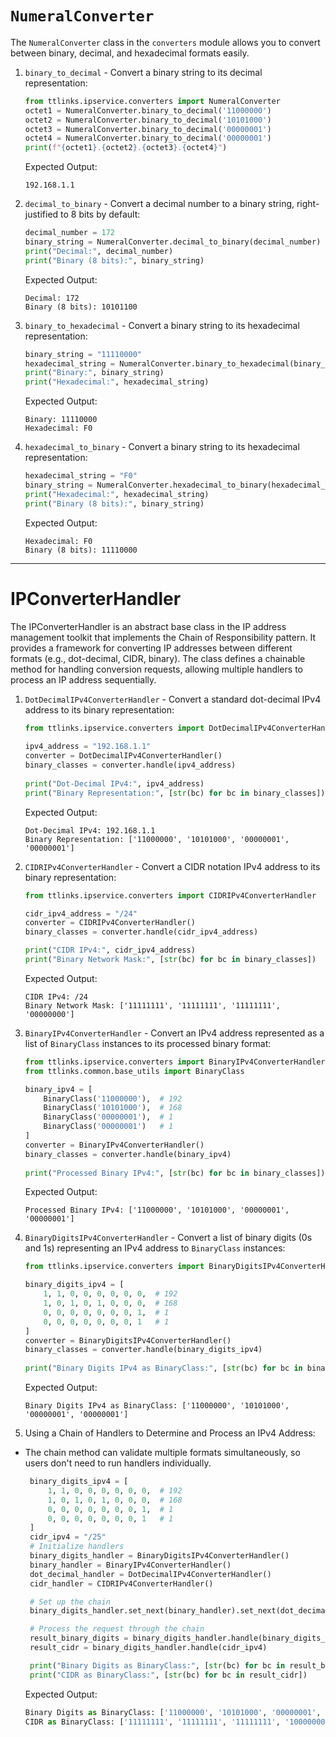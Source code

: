 # `NumeralConverter`
The `NumeralConverter` class in the `converters` module allows you to convert between binary, decimal, and hexadecimal formats easily.
1. `binary_to_decimal` - Convert a binary string to its decimal representation:
     ```python
     from ttlinks.ipservice.converters import NumeralConverter
     octet1 = NumeralConverter.binary_to_decimal('11000000')
     octet2 = NumeralConverter.binary_to_decimal('10101000')
     octet3 = NumeralConverter.binary_to_decimal('00000001')
     octet4 = NumeralConverter.binary_to_decimal('00000001')
     print(f"{octet1}.{octet2}.{octet3}.{octet4}")
     ```
     Expected Output:
     ```
     192.168.1.1
     ```
2. `decimal_to_binary` - Convert a decimal number to a binary string, right-justified to 8 bits by default:
      ```python
      decimal_number = 172
      binary_string = NumeralConverter.decimal_to_binary(decimal_number)
      print("Decimal:", decimal_number)
      print("Binary (8 bits):", binary_string)
      ```
      Expected Output:
      ```
      Decimal: 172
      Binary (8 bits): 10101100
      ```
3. `binary_to_hexadecimal` -  Convert a binary string to its hexadecimal representation:
      ```python
      binary_string = "11110000"
      hexadecimal_string = NumeralConverter.binary_to_hexadecimal(binary_string)
      print("Binary:", binary_string)
      print("Hexadecimal:", hexadecimal_string)
      ```
      Expected Output:
      ```
      Binary: 11110000
      Hexadecimal: F0
      ```
4. `hexadecimal_to_binary` - Convert a binary string to its hexadecimal representation:
      ```python
      hexadecimal_string = "F0"
      binary_string = NumeralConverter.hexadecimal_to_binary(hexadecimal_string)
      print("Hexadecimal:", hexadecimal_string)
      print("Binary (8 bits):", binary_string)
      ```
      Expected Output:
      ```
      Hexadecimal: F0
      Binary (8 bits): 11110000
      ```

---
# IPConverterHandler
The IPConverterHandler is an abstract base class in the IP address management toolkit that implements the Chain of Responsibility pattern. It provides a framework for converting IP addresses between different formats (e.g., dot-decimal, CIDR, binary). The class defines a chainable method for handling conversion requests, allowing multiple handlers to process an IP address sequentially.

1. `DotDecimalIPv4ConverterHandler` - Convert a standard dot-decimal IPv4 address to its binary representation:
   ```python
   from ttlinks.ipservice.converters import DotDecimalIPv4ConverterHandler
    
   ipv4_address = "192.168.1.1"
   converter = DotDecimalIPv4ConverterHandler()
   binary_classes = converter.handle(ipv4_address)
    
   print("Dot-Decimal IPv4:", ipv4_address)
   print("Binary Representation:", [str(bc) for bc in binary_classes])
   ```
   Expected Output:
   ```
   Dot-Decimal IPv4: 192.168.1.1 
   Binary Representation: ['11000000', '10101000', '00000001', '00000001']
   ```
2. `CIDRIPv4ConverterHandler` - Convert a CIDR notation IPv4 address to its binary representation:
   ```python
   from ttlinks.ipservice.converters import CIDRIPv4ConverterHandler

   cidr_ipv4_address = "/24"
   converter = CIDRIPv4ConverterHandler()
   binary_classes = converter.handle(cidr_ipv4_address)

   print("CIDR IPv4:", cidr_ipv4_address)
   print("Binary Network Mask:", [str(bc) for bc in binary_classes])
   ```
   Expected Output:
   ```
   CIDR IPv4: /24
   Binary Network Mask: ['11111111', '11111111', '11111111', '00000000']
   ```

3. `BinaryIPv4ConverterHandler` - Convert an IPv4 address represented as a list of `BinaryClass` instances to its processed binary format:
   ```python
   from ttlinks.ipservice.converters import BinaryIPv4ConverterHandler
   from ttlinks.common.base_utils import BinaryClass

   binary_ipv4 = [
       BinaryClass('11000000'),  # 192
       BinaryClass('10101000'),  # 168
       BinaryClass('00000001'),  # 1
       BinaryClass('00000001')   # 1
   ]
   converter = BinaryIPv4ConverterHandler()
   binary_classes = converter.handle(binary_ipv4)
    
   print("Processed Binary IPv4:", [str(bc) for bc in binary_classes])
   ```
   Expected Output:
   ```
   Processed Binary IPv4: ['11000000', '10101000', '00000001', '00000001']
   ```
4. `BinaryDigitsIPv4ConverterHandler` - Convert a list of binary digits (0s and 1s) representing an IPv4 address to `BinaryClass` instances:
   ```python
   from ttlinks.ipservice.converters import BinaryDigitsIPv4ConverterHandler

   binary_digits_ipv4 = [
       1, 1, 0, 0, 0, 0, 0, 0,  # 192
       1, 0, 1, 0, 1, 0, 0, 0,  # 168
       0, 0, 0, 0, 0, 0, 0, 1,  # 1
       0, 0, 0, 0, 0, 0, 0, 1   # 1
   ]
   converter = BinaryDigitsIPv4ConverterHandler()
   binary_classes = converter.handle(binary_digits_ipv4)
    
   print("Binary Digits IPv4 as BinaryClass:", [str(bc) for bc in binary_classes])
   ```
   Expected Output:
   ```
   Binary Digits IPv4 as BinaryClass: ['11000000', '10101000', '00000001', '00000001']
   ```

5. Using a Chain of Handlers to Determine and Process an IPv4 Address:
* The chain method can validate multiple formats simultaneously, so users don't need to run handlers individually.
  ```python
   binary_digits_ipv4 = [
       1, 1, 0, 0, 0, 0, 0, 0,  # 192
       1, 0, 1, 0, 1, 0, 0, 0,  # 168
       0, 0, 0, 0, 0, 0, 0, 1,  # 1
       0, 0, 0, 0, 0, 0, 0, 1   # 1
   ]
   cidr_ipv4 = "/25"
   # Initialize handlers
   binary_digits_handler = BinaryDigitsIPv4ConverterHandler()
   binary_handler = BinaryIPv4ConverterHandler()
   dot_decimal_handler = DotDecimalIPv4ConverterHandler()
   cidr_handler = CIDRIPv4ConverterHandler()

   # Set up the chain
   binary_digits_handler.set_next(binary_handler).set_next(dot_decimal_handler).set_next(cidr_handler)

   # Process the request through the chain
   result_binary_digits = binary_digits_handler.handle(binary_digits_ipv4)
   result_cidr = binary_digits_handler.handle(cidr_ipv4)

   print("Binary Digits as BinaryClass:", [str(bc) for bc in result_binary_digits])
   print("CIDR as BinaryClass:", [str(bc) for bc in result_cidr])
  ```
  Expected Output:
   ```python
   Binary Digits as BinaryClass: ['11000000', '10101000', '00000001', '00000001']
   CIDR as BinaryClass: ['11111111', '11111111', '11111111', '10000000']
   ```